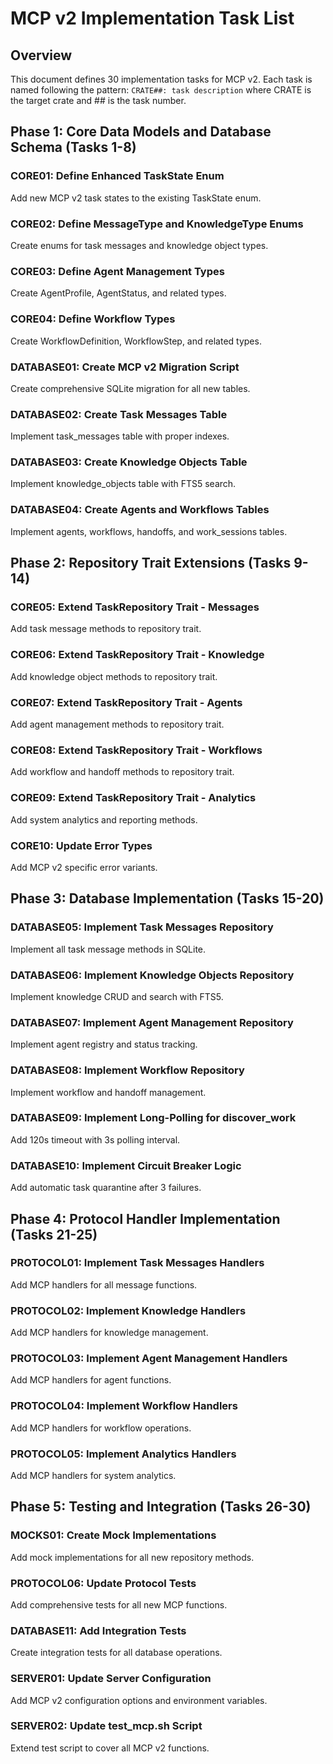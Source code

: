 # MCP v2 Implementation Task List

## Overview
This document defines 30 implementation tasks for MCP v2. Each task is named following the pattern: `CRATE##: task description` where CRATE is the target crate and ## is the task number.

## Phase 1: Core Data Models and Database Schema (Tasks 1-8)

### CORE01: Define Enhanced TaskState Enum
Add new MCP v2 task states to the existing TaskState enum.

### CORE02: Define MessageType and KnowledgeType Enums
Create enums for task messages and knowledge object types.

### CORE03: Define Agent Management Types
Create AgentProfile, AgentStatus, and related types.

### CORE04: Define Workflow Types
Create WorkflowDefinition, WorkflowStep, and related types.

### DATABASE01: Create MCP v2 Migration Script
Create comprehensive SQLite migration for all new tables.

### DATABASE02: Create Task Messages Table
Implement task_messages table with proper indexes.

### DATABASE03: Create Knowledge Objects Table
Implement knowledge_objects table with FTS5 search.

### DATABASE04: Create Agents and Workflows Tables
Implement agents, workflows, handoffs, and work_sessions tables.

## Phase 2: Repository Trait Extensions (Tasks 9-14)

### CORE05: Extend TaskRepository Trait - Messages
Add task message methods to repository trait.

### CORE06: Extend TaskRepository Trait - Knowledge
Add knowledge object methods to repository trait.

### CORE07: Extend TaskRepository Trait - Agents
Add agent management methods to repository trait.

### CORE08: Extend TaskRepository Trait - Workflows
Add workflow and handoff methods to repository trait.

### CORE09: Extend TaskRepository Trait - Analytics
Add system analytics and reporting methods.

### CORE10: Update Error Types
Add MCP v2 specific error variants.

## Phase 3: Database Implementation (Tasks 15-20)

### DATABASE05: Implement Task Messages Repository
Implement all task message methods in SQLite.

### DATABASE06: Implement Knowledge Objects Repository
Implement knowledge CRUD and search with FTS5.

### DATABASE07: Implement Agent Management Repository
Implement agent registry and status tracking.

### DATABASE08: Implement Workflow Repository
Implement workflow and handoff management.

### DATABASE09: Implement Long-Polling for discover_work
Add 120s timeout with 3s polling interval.

### DATABASE10: Implement Circuit Breaker Logic
Add automatic task quarantine after 3 failures.

## Phase 4: Protocol Handler Implementation (Tasks 21-25)

### PROTOCOL01: Implement Task Messages Handlers
Add MCP handlers for all message functions.

### PROTOCOL02: Implement Knowledge Handlers
Add MCP handlers for knowledge management.

### PROTOCOL03: Implement Agent Management Handlers
Add MCP handlers for agent functions.

### PROTOCOL04: Implement Workflow Handlers
Add MCP handlers for workflow operations.

### PROTOCOL05: Implement Analytics Handlers
Add MCP handlers for system analytics.

## Phase 5: Testing and Integration (Tasks 26-30)

### MOCKS01: Create Mock Implementations
Add mock implementations for all new repository methods.

### PROTOCOL06: Update Protocol Tests
Add comprehensive tests for all new MCP functions.

### DATABASE11: Add Integration Tests
Create integration tests for all database operations.

### SERVER01: Update Server Configuration
Add MCP v2 configuration options and environment variables.

### SERVER02: Update test_mcp.sh Script
Extend test script to cover all MCP v2 functions.